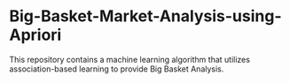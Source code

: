 # Big-Basket-Market-Analysis-using-Apriori
This repository contains a machine learning algorithm that utilizes association-based learning to provide Big Basket Analysis.
